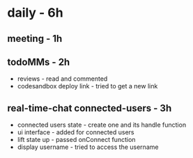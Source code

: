 # daily - 6h

## meeting - 1h

## todoMMs - 2h
* reviews - read and commented
* codesandbox deploy link - tried to get a new link

## real-time-chat connected-users - 3h
* connected users state - create one and its handle function
* ui interface - added for connected users 
* lift state up - passed onConnect function
* display username - tried to access the username  